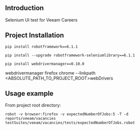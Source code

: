 Introduction
--------------------
Selenium UI test for Veeam Careers

Project Installation
--------------------
`pip install robotframework==6.1.1`

`pip install --upgrade robotframework-seleniumlibrary==6.1.1`

`pip install webdrivermanager==0.10.0`

webdrivermanager firefox chrome --linkpath <ABSOLUTE_PATH_TO_PROJECT_ROOT>webDrivers

Usage example
--------------------
From project root directory:

`robot -v browser:firefox -v expectedNumberOfJobs:5 -T -d reports/veeam/vacancies testSuites/veeam/vacancies/tests/expectedNumberOfJobs.robot`
